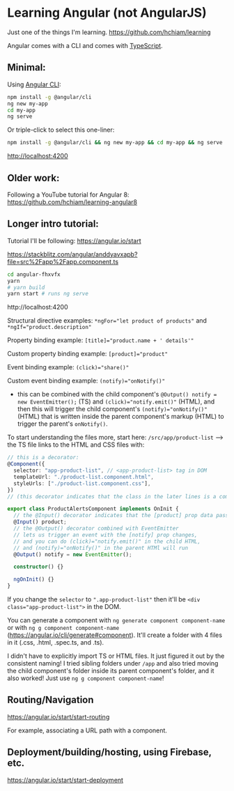 # Learning Angular (not AngularJS)

Just one of the things I'm learning. <https://github.com/hchiam/learning>

Angular comes with a CLI and comes with [TypeScript](https://www.typescriptlang.org/).

## Minimal:

Using [Angular CLI](https://cli.angular.io/):

```bash
npm install -g @angular/cli
ng new my-app
cd my-app
ng serve
```

Or triple-click to select this one-liner:

```bash
npm install -g @angular/cli && ng new my-app && cd my-app && ng serve
```

<http://localhost:4200>

## Older work:

Following a YouTube tutorial for Angular 8: <https://github.com/hchiam/learning-angular8>

## Longer intro tutorial:

Tutorial I'll be following: <https://angular.io/start>

<https://stackblitz.com/angular/anddyavxapb?file=src%2Fapp%2Fapp.component.ts>

```bash
cd angular-fhxvfx
yarn
# yarn build
yarn start # runs ng serve
```

http://localhost:4200

Structural directive examples: `*ngFor="let product of products"` and `*ngIf="product.description"`

Property binding example: `[title]="product.name + ' details'"`

Custom property binding example: `[product]="product"`

Event binding example: `(click)="share()"`

Custom event binding example: `(notify)="onNotify()"`

- this can be combined with the child component's `@Output() notify = new EventEmitter();` (TS) and `(click)="notify.emit()"` (HTML), and then this will trigger the child component's `(notify)="onNotify()"` (HTML) that is written inside the parent component's markup (HTML) to trigger the parent's `onNotify()`.

To start understanding the files more, start here: `/src/app/product-list` --> the TS file links to the HTML and CSS files with:

```ts
// this is a decorator:
@Component({
  selector: "app-product-list", // <app-product-list> tag in DOM
  templateUrl: "./product-list.component.html",
  styleUrls: ["./product-list.component.css"],
})
// (this decorator indicates that the class in the later lines is a component)
```

```ts
export class ProductAlertsComponent implements OnInit {
  // the @Input() decorator indicates that the [product] prop data passed in from the component's parent
  @Input() product;
  // the @Output() decorator combined with EventEmitter
  // lets us trigger an event with the [notify] prop changes,
  // and you can do (click)="notify.emit()" in the child HTML,
  // and (notify)="onNotify()" in the parent HTMl will run
  @Output() notify = new EventEmitter();

  constructor() {}

  ngOnInit() {}
}
```

If you change the `selector` to `".app-product-list"` then it'll be `<div class="app-product-list">` in the DOM.

You can generate a component with `ng generate component component-name` or with `ng g component component-name` (https://angular.io/cli/generate#component). It'll create a folder with 4 files in it (.css, .html, .spec.ts, and .ts).

I didn't have to explicitly import TS or HTML files. It just figured it out by the consistent naming! I tried sibling folders under `/app` and also tried moving the child component's folder inside its parent component's folder, and it also worked! Just use `ng g component component-name`!

## Routing/Navigation

https://angular.io/start/start-routing

For example, associating a URL path with a component.

## Deployment/building/hosting, using Firebase, etc.

https://angular.io/start/start-deployment
